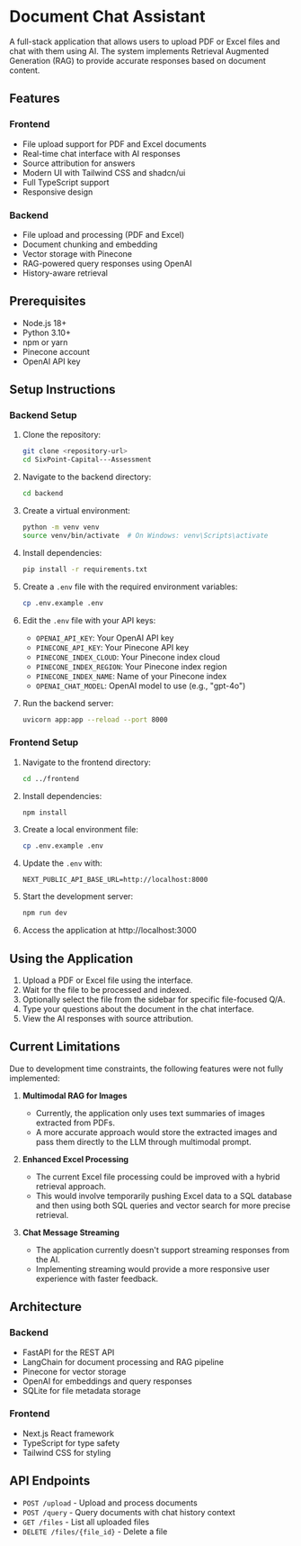 # Document Chat Assistant

A full-stack application that allows users to upload PDF or Excel files and chat with them using AI. The system implements Retrieval Augmented Generation (RAG) to provide accurate responses based on document content.

## Features

### Frontend
- File upload support for PDF and Excel documents
- Real-time chat interface with AI responses
- Source attribution for answers
- Modern UI with Tailwind CSS and shadcn/ui
- Full TypeScript support
- Responsive design

### Backend
- File upload and processing (PDF and Excel)
- Document chunking and embedding
- Vector storage with Pinecone
- RAG-powered query responses using OpenAI
- History-aware retrieval

## Prerequisites

- Node.js 18+
- Python 3.10+
- npm or yarn
- Pinecone account
- OpenAI API key

## Setup Instructions

### Backend Setup

1. Clone the repository:
   ```bash
   git clone <repository-url>
   cd SixPoint-Capital---Assessment
   ```

2. Navigate to the backend directory:
   ```bash
   cd backend
   ```

3. Create a virtual environment:
   ```bash
   python -m venv venv
   source venv/bin/activate  # On Windows: venv\Scripts\activate
   ```

4. Install dependencies:
   ```bash
   pip install -r requirements.txt
   ```

5. Create a `.env` file with the required environment variables:
   ```bash
   cp .env.example .env
   ```

6. Edit the `.env` file with your API keys:
   - `OPENAI_API_KEY`: Your OpenAI API key
   - `PINECONE_API_KEY`: Your Pinecone API key
   - `PINECONE_INDEX_CLOUD`: Your Pinecone index cloud
   - `PINECONE_INDEX_REGION`: Your Pinecone index region
   - `PINECONE_INDEX_NAME`: Name of your Pinecone index
   - `OPENAI_CHAT_MODEL`: OpenAI model to use (e.g., "gpt-4o")

7. Run the backend server:
   ```bash
   uvicorn app:app --reload --port 8000
   ```

### Frontend Setup

1. Navigate to the frontend directory:
   ```bash
   cd ../frontend
   ```

2. Install dependencies:
   ```bash
   npm install
   ```

3. Create a local environment file:
   ```bash
   cp .env.example .env
   ```

4. Update the `.env` with:
   ```
   NEXT_PUBLIC_API_BASE_URL=http://localhost:8000
   ```

5. Start the development server:
   ```bash
   npm run dev
   ```

6. Access the application at http://localhost:3000

## Using the Application

1. Upload a PDF or Excel file using the interface.
2. Wait for the file to be processed and indexed.
3. Optionally select the file from the sidebar for specific file-focused Q/A.
4. Type your questions about the document in the chat interface.
5. View the AI responses with source attribution.

## Current Limitations

Due to development time constraints, the following features were not fully implemented:

1. **Multimodal RAG for Images**
   - Currently, the application only uses text summaries of images extracted from PDFs.
   - A more accurate approach would store the extracted images and pass them directly to the LLM through multimodal prompt.

2. **Enhanced Excel Processing**
   - The current Excel file processing could be improved with a hybrid retrieval approach.
   - This would involve temporarily pushing Excel data to a SQL database and then using both SQL queries and vector search for more precise retrieval.

3. **Chat Message Streaming**
   - The application currently doesn't support streaming responses from the AI.
   - Implementing streaming would provide a more responsive user experience with faster feedback.

## Architecture

### Backend
- FastAPI for the REST API
- LangChain for document processing and RAG pipeline
- Pinecone for vector storage
- OpenAI for embeddings and query responses
- SQLite for file metadata storage

### Frontend
- Next.js React framework
- TypeScript for type safety
- Tailwind CSS for styling

## API Endpoints
- `POST /upload` - Upload and process documents
- `POST /query` - Query documents with chat history context
- `GET /files` - List all uploaded files
- `DELETE /files/{file_id}` - Delete a file
